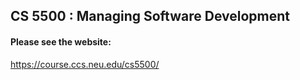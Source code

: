 ## CS 5500 : Managing Software Development

#### Please see the website:
<https://course.ccs.neu.edu/cs5500/>

